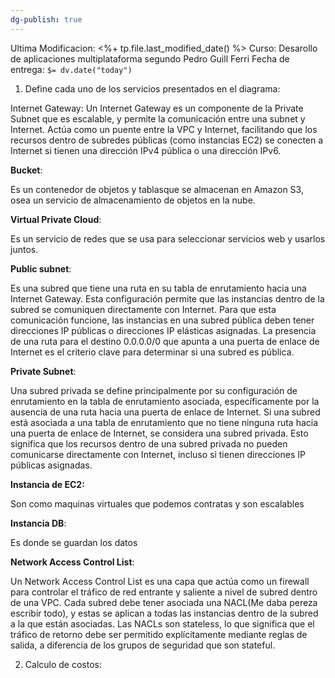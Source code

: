 ```yaml
---
dg-publish: true
---
```

Ultima Modificacion: <%+ tp.file.last_modified_date() %>
Curso: Desarollo de aplicaciones multiplataforma segundo
Pedro Guill Ferri
Fecha de entrega: `$= dv.date("today")`

1. Define cada uno de los servicios presentados en el diagrama:

Internet Gateway:
Un Internet Gateway es un componente de la Private Subnet que es escalable, y permite la comunicación entre una subnet y Internet. Actúa como un puente entre la VPC y Internet, facilitando que los recursos dentro de subredes públicas (como instancias EC2) se conecten a Internet si tienen una dirección IPv4 pública o una dirección IPv6.

**Bucket**:

Es un contenedor de objetos y tablasque se almacenan en Amazon S3, osea un servicio de almacenamiento de objetos en la nube. 

**Virtual Private Cloud**:

Es un servicio de redes que se usa para seleccionar servicios web y usarlos juntos.

**Public subnet**:

Es una subred que tiene una ruta en su tabla de enrutamiento hacia una Internet Gateway. Esta configuración permite que las instancias dentro de la subred se comuniquen directamente con Internet. Para que esta comunicación funcione, las instancias en una subred pública deben tener direcciones IP públicas o direcciones IP elásticas asignadas. La presencia de una ruta para el destino 0.0.0.0/0 que apunta a una puerta de enlace de Internet es el criterio clave para determinar si una subred es pública.

**Private Subnet**:

Una subred privada  se define principalmente por su configuración de enrutamiento en la tabla de enrutamiento asociada, específicamente por la ausencia de una ruta hacia una puerta de enlace de Internet. Si una subred está asociada a una tabla de enrutamiento que no tiene ninguna ruta hacia una puerta de enlace de Internet, se considera una subred privada. Esto significa que los recursos dentro de una subred privada no pueden comunicarse directamente con Internet, incluso si tienen direcciones IP públicas asignadas.

**Instancia de EC2:**

Son como maquinas virtuales que podemos contratas y son escalables

**Instancia DB**:

Es donde se guardan los datos

**Network Access Control List**:

Un Network Access Control List  es una capa que actúa como un firewall para controlar el tráfico de red entrante y saliente a nivel de subred dentro de una VPC. Cada subred debe tener asociada una NACL(Me daba pereza escribir todo), y estas se aplican a todas las instancias dentro de la subred a la que están asociadas. Las NACLs son stateless, lo que significa que el tráfico de retorno debe ser permitido explícitamente mediante reglas de salida, a diferencia de los grupos de seguridad que son stateful.


2. Calculo de costos:
